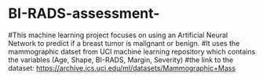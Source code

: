 # BI-RADS-assessment-
#This machine learning project focuses on using an Artificial Neural Network to predict if a breast tumor is malignant or benign. 
#It uses the mammographic datset from UCI machine learning repository which contains the variables (Age, Shape, BI-RADS, Margin, Severity)
#the link to the dataset: https://archive.ics.uci.edu/ml/datasets/Mammographic+Mass
